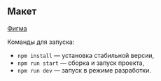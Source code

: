 ## Макет
[Фигма](https://www.figma.com/design/dZMLUmJqTU8L36V3Zzehn0/Chat_external_link-(Copy)?node-id=0-1&node-type=CANVAS&t=qfr2QakxENPvKRiE-0)

Команды для запуска:
- `npm install` — установка стабильной версии,
- `npm run start` — сборка и запуск проекта,
- `npm run dev` — запуск в режиме разработки.
